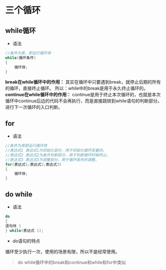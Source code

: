 # 三个循环

 ## while循环

 - 语法

```c
//条件为真，即运行循环体
while(循环条件)
{
	循环体;
}
```

**break在while循环中的作用：**
	其实在循环中只要遇到break，就停止后期的所有的循环，直接终止循环。 所以：while中的break是用于永久终止循环的。
**continue在while循环中的作用：**
	continue是用于终止本次循环的，也就是本次循环中continue后边的代码不会再执行，而是直接跳转到while语句的判断部分。进行下一次循环的入口判断。

## for

 - 语法

```c
//条件为真即运行循环体
//表达式1 表达式1为初始化部分，用于初始化循环变量的。 
//表达式2 表达式2为条件判断部分，用于判断循环时候终止。 
//表达式3 表达式3为调整部分，用于循环条件的调整。
for(表达式1;表达式2;表达式3)
{
	循环体;
}
```

## do while

 - 语法

```c
do
{
语句块 1
} while(表达式 1);
```

 - do语句的特点

循环至少执行一次，使用的场景有限，所以不是经常使用。

> do while循环中的break和continue和while和for中类似

